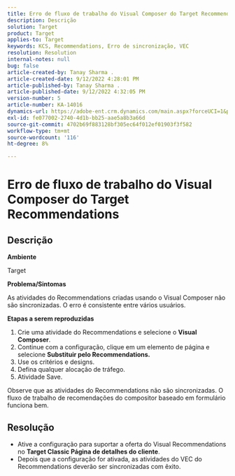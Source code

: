 ```yaml
---
title: Erro de fluxo de trabalho do Visual Composer do Target Recommendations
description: Descrição
solution: Target
product: Target
applies-to: Target
keywords: KCS, Recommendations, Erro de sincronização, VEC
resolution: Resolution
internal-notes: null
bug: false
article-created-by: Tanay Sharma .
article-created-date: 9/12/2022 4:28:01 PM
article-published-by: Tanay Sharma .
article-published-date: 9/12/2022 4:32:05 PM
version-number: 5
article-number: KA-14016
dynamics-url: https://adobe-ent.crm.dynamics.com/main.aspx?forceUCI=1&pagetype=entityrecord&etn=knowledgearticle&id=4bbfbbd8-b732-ed11-9db1-002248086735
exl-id: fe077002-2740-4d1b-bb25-aae5a8b3a66d
source-git-commit: 4702b69f883128bf305ec64f012ef01903f3f582
workflow-type: tm+mt
source-wordcount: '116'
ht-degree: 8%

---
```


# Erro de fluxo de trabalho do Visual Composer do Target Recommendations

## Descrição


<b>Ambiente</b>

Target



<b>Problema/Sintomas</b>

As atividades do Recommendations criadas usando o Visual Composer não são sincronizadas. O erro é consistente entre vários usuários.

<b>Etapas a serem reproduzidas</b>

1. Crie uma atividade do Recommendations e selecione o <b>Visual Composer</b>.
2. Continue com a configuração, clique em um elemento de página e selecione <b>Substituir pelo Recommendations.</b>
3. Use os critérios e designs.
4. Defina qualquer alocação de tráfego.
5. Atividade Save.




Observe que as atividades do Recommendations não são sincronizadas. O fluxo de trabalho de recomendações do compositor baseado em formulário funciona bem.


## Resolução


- Ative a configuração para suportar a oferta do Visual Recommendations no <b>Target Classic </b> <b>Página de detalhes do cliente</b>.
- Depois que a configuração for ativada, as atividades do VEC do Recommendations deverão ser sincronizadas com êxito.
